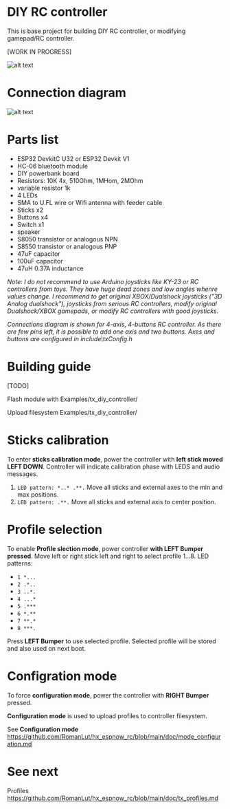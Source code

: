 # DIY RC controller

This is base project for building DIY RC controller, or modifying gamepad/RC controller.

[WORK IN PROGRESS]

![alt text](https://raw.githubusercontent.com/RomanLut/hx_espnow_rc/main/doc/diy_controller_prototype.jpg "DIY controller prototype")

# Connection diagram

![alt text](https://raw.githubusercontent.com/RomanLut/hx_espnow_rc/main/doc/diy_controller_connections.jpg "DIY controller connections")

# Parts list

- ESP32 DevkitC U32 or ESP32 Devkit V1 
- HC-06 bluetooth module
- DIY powerbank board
- Resistors: 10K 4x, 510Ohm, 1MHom, 2MOhm
- variable resistor 1k
- 4 LEDs
- SMA to U.FL wire or Wifi antenna with feeder cable
- Sticks x2
- Buttons x4
- Switch x1
- speaker
- S8050 transistor or analogous NPN
- S8550 transistor or analogous PNP
- 47uF capacitor
- 100uF capacitor
- 47uH 0.37A inductance
 
*Note: I do not recommend to use Arduino joysticks like KY-23 or RC controllers from toys. They have huge dead zones and low angles whenre values change.*
*I recommend to get original XBOX/Dualshock joysticks ("3D Analog dualshock"), joysticks from serious RC controllers, modify original Dualshock/XBOX gamepads, or modify RC controllers with good joysticks.*

*Connections diagram is shown for 4-axis, 4-buttons RC controller. As there are few pins left, it is possible to add one axis and two buttons. Axes and buttons are configured in include\txConfig.h*


# Building guide

[TODO]

Flash module with Examples/tx_diy_controller/

Upload filesystem Examples/tx_diy_controller/


# Sticks calibration

To enter **sticks calibration mode**, power the controller with **left stick moved LEFT DOWN**. Controller will indicate calibration phase with LEDS and audio messages.

1) `LED pattern: *..* .**.` Move all sticks and external axes to the min and max positions.
2) `LED pattern: .**.` Move all sticks and external axis to center position.

# Profile selection

To enable **Profile slection mode**, power controller **with LEFT Bumper pressed**.
Move left or right stick left and right to select profile 1...8.
LED patterns: 
- `1 *...` 
- `2 .*..` 
- `3 ..*.` 
- `4 ...*` 
- `5 .***` 
- `6 *.**` 
- `7 **.*` 
- `8 ***.`

Press **LEFT Bumper** to use selected profile. Selected profile will be stored and also used on next boot.


# Configration mode

To force **configuration mode**, power the controller with **RIGHT Bumper** pressed.

**Configuration mode** is used to upload profiles to controller filesystem.

See **Configuration mode** https://github.com/RomanLut/hx_espnow_rc/blob/main/doc/mode_configuration.md

# See next

Profiles https://github.com/RomanLut/hx_espnow_rc/blob/main/doc/tx_profiles.md

